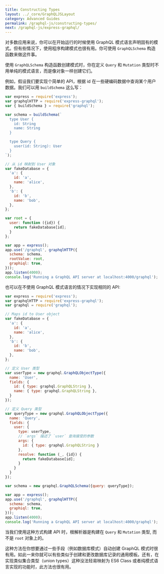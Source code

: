 ```yaml
---
title: Constructing Types
layout: ../_core/GraphQLJSLayout
category: Advanced Guides
permalink: /graphql-js/constructing-types/
next: /graphql-js/express-graphql/
---
```


对多数应用来说，你可以在开始运行的时候使用 GraphQL 模式语言声明固有的模式。但有些情况下，使用程序构建模式也很有用。你可使用 `GraphQLSchema` 构造函数来做这件事。

使用 `GraphQLSchema` 构造函数创建模式时，你在定义 `Query` 和 `Mutation` 类型时不用单纯的模式语言，而是像对象一样创建它们。

例如，假设我们要实现个简单的 API，根据 id 在一些硬编码数据中查询某个用户数据。我们可以用 `buildSchema` 这么写：

```javascript
var express = require('express');
var graphqlHTTP = require('express-graphql');
var { buildSchema } = require('graphql');

var schema = buildSchema(`
  type User {
    id: String
    name: String
  }

  type Query {
    user(id: String): User
  }
`);

// 从 id 映射到 User 对象
var fakeDatabase = {
  'a': {
    id: 'a',
    name: 'alice',
  },
  'b': {
    id: 'b',
    name: 'bob',
  },
};

var root = {
  user: function ({id}) {
    return fakeDatabase[id];
  }
};

var app = express();
app.use('/graphql', graphqlHTTP({
  schema: schema,
  rootValue: root,
  graphiql: true,
}));
app.listen(4000);
console.log('Running a GraphQL API server at localhost:4000/graphql');
```

也可以在不使用 GraphQL 模式语言的情况下实现相同的 API:

```javascript
var express = require('express');
var graphqlHTTP = require('express-graphql');
var graphql = require('graphql');

// Maps id to User object
var fakeDatabase = {
  'a': {
    id: 'a',
    name: 'alice',
  },
  'b': {
    id: 'b',
    name: 'bob',
  },
};

// 定义 User 类型
var userType = new graphql.GraphQLObjectType({
  name: 'User',
  fields: {
    id: { type: graphql.GraphQLString },
    name: { type: graphql.GraphQLString },
  }
});

// 定义 Query 类型
var queryType = new graphql.GraphQLObjectType({
  name: 'Query',
  fields: {
    user: {
      type: userType,
      // `args` 描述了 `user` 查询接受的参数
      args: {
        id: { type: graphql.GraphQLString }
      },
      resolve: function (_, {id}) {
        return fakeDatabase[id];
      }
    }
  }
});

var schema = new graphql.GraphQLSchema({query: queryType});

var app = express();
app.use('/graphql', graphqlHTTP({
  schema: schema,
  graphiql: true,
}));
app.listen(4000);
console.log('Running a GraphQL API server at localhost:4000/graphql');
```

当我们使用这种方式构建 API 时，根解析器是构建在 `Query` 和 `Mutation` 类型, 而不是 `root` 对象上的。

这种方法在你想要通过一些手段（例如数据库模式）自动创建 GraphQL 模式时很有用。如此一来你就可以有些类似于创建和更改数据库记录的通用模板。还有，在实现类似集合类型（union types）这种没法轻易映射为 ES6 Class 或者纯模式语言实现的功能时，此方法也很有用。
